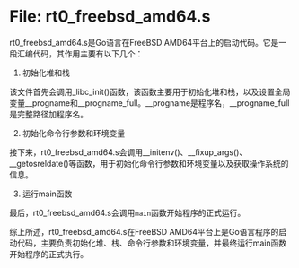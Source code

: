 # File: rt0_freebsd_amd64.s

rt0_freebsd_amd64.s是Go语言在FreeBSD AMD64平台上的启动代码。它是一段汇编代码，其作用主要有以下几个：

1. 初始化堆和栈

该文件首先会调用_libc_init()函数，该函数主要用于初始化堆和栈，以及设置全局变量__progname和__progname_full。__progname是程序名，__progname_full是完整路径加程序名。

2. 初始化命令行参数和环境变量

接下来，rt0_freebsd_amd64.s会调用__initenv()、__fixup_args()、__getosreldate()等函数，用于初始化命令行参数和环境变量以及获取操作系统的信息。

3. 运行main函数

最后，rt0_freebsd_amd64.s会调用`main`函数开始程序的正式运行。

综上所述，rt0_freebsd_amd64.s在FreeBSD AMD64平台上是Go语言程序的启动代码，主要负责初始化堆、栈、命令行参数和环境变量，并最终运行main函数开始程序的正式执行。


